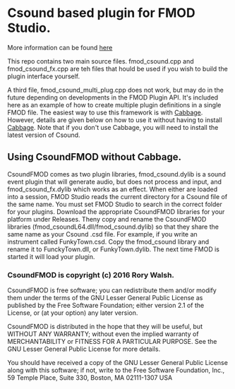 # Csound based plugin for FMOD Studio. 

More information can be found [here](http://csound.github.io/site/news/2016/07/15/fmod_and_csound)

This repo contains two main source files. fmod_csound.cpp and fmod_csound_fx.cpp are teh files that hould be used if you wish to build the plugin interface yourself.

A third file, fmod_csound_multi_plug.cpp does not work, but may do in the future depending on developments in the FMOD Plugin API. It's included here as an example of how to create multiple plugin definitions in a single FMOD file. The easiest way to use this framework is with [Cabbage](cabbageaudio.com). However, details are given below on how to use it without having to install [Cabbage](cabbageaudio.com). Note that if you don't use Cabbage, you will need to install the latest version of Csound. 

## Using CsoundFMOD without Cabbage. 

CsoundFMOD comes as two plugin libraries, fmod_csound.dylib is a sound event plugin that will generate audio, but does not process and input, and fmod_csound_fx.dylib which works as an effect. When either are loaded into a session, FMOD Studio reads the current directory for a Csound file of the same name. You must set FMOD Studio to search in the correct folder for your plugins. Download the appropriate CsoundFMOD libraries for your platform under Releases. Theny copy and rename the CsoundFMOD libraries (fmod_csoundL64.dll/fmod_csound.dylib) so that they share the same name as your Csound .csd file. For example, if you write an instrument called FunkyTown.csd. Copy the fmod_csound library and rename it to FunckyTown.dll, or FunkyTown.dylib. The next time FMOD is started it will load your plugin. 



### CsoundFMOD is copyright (c) 2016 Rory Walsh.

CsoundFMOD is free software; you can redistribute them and/or modify them under the terms of the GNU Lesser General Public License as published by the Free Software Foundation; either version 2.1 of the License, or (at your option) any later version.

CsoundFMOD is distributed in the hope that they will be useful, but WITHOUT ANY WARRANTY; without even the implied warranty of MERCHANTABILITY or FITNESS FOR A PARTICULAR PURPOSE. See the GNU Lesser General Public License for more details.

You should have received a copy of the GNU Lesser General Public License along with this software; if not, write to the Free Software Foundation, Inc., 59 Temple Place, Suite 330, Boston, MA 02111-1307 USA
